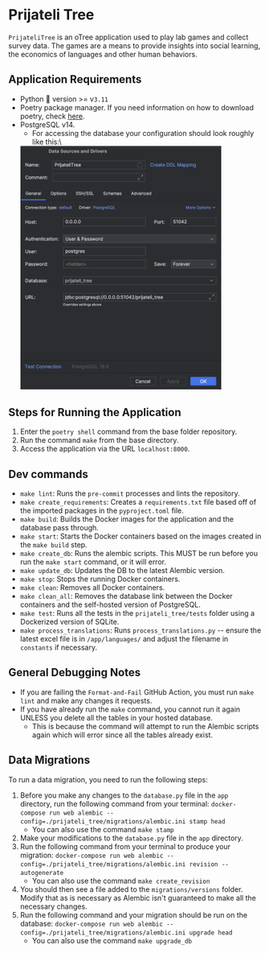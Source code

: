 # Prijateli Tree
`PrijateliTree` is an oTree application used to play lab games and collect survey data.
The games are a means to provide insights into social learning, the economics of languages
and other human behaviors.

## Application Requirements
- Python 🐍 version >= v`3.11`
- Poetry package manager. If you need information on how to download poetry, check [here](https://python-poetry.org/docs/#installation).
- PostgreSQL v14.
  - For accessing the database your configuration should look roughly like this:\
  <img src="misc/DBConfig.png" width="400px">

## Steps for Running the Application
1. Enter the `poetry shell` command from the base folder repository.
2. Run the command `make` from the base directory.
3. Access the application via the URL `localhost:8000`.

## Dev commands
- `make lint`: Runs the `pre-commit` processes and lints the repository.
- `make create_requirements`: Creates a `requirements.txt` file based off of the imported packages in the `pyproject.toml` file.
- `make build`: Builds the Docker images for the application and the database pass through.
- `make start`: Starts the Docker containers based on the images created in the `make build` step.
- `make create_db`: Runs the alembic scripts. This MUST be run before you run the `make start` command, or it will error.
- `make update_db`: Updates the DB to the latest Alembic version.
- `make stop`: Stops the running Docker containers.
- `make clean`: Removes all Docker containers.
- `make clean_all`: Removes the database link between the Docker containers and the self-hosted version of PostgreSQL.
- `make test`: Runs all the tests in the `prijateli_tree/tests` folder using a Dockerized version of SQLite.
- `make process_translations`: Runs `process_translations.py` -- ensure the latest excel file is in `/app/languages/` and adjust the filename in `constants` if necessary.

## General Debugging Notes
- If you are failing the `Format-and-Fail` GitHub Action, you must run `make lint` and make any changes it requests.
- If you have already run the `make` command, you cannot run it again UNLESS you delete all the tables in your hosted database.
  - This is because the command will attempt to run the Alembic scripts again which will error since all the tables already exist.

## Data Migrations
To run a data migration, you need to run the following steps:
1. Before you make any changes to the `database.py` file in the `app` directory, run the following command from your terminal:
`docker-compose run web alembic --config=./prijateli_tree/migrations/alembic.ini stamp head`
   - You can also use the command `make stamp`
2. Make your modifications to the `database.py` file in the `app` directory.
3. Run the following command from your terminal to produce your migration: `docker-compose run web alembic --config=./prijateli_tree/migrations/alembic.ini revision --autogenerate`
   - You can also use the command `make create_revision`
4. You should then see a file added to the `migrations/versions` folder. Modify that as is necessary as Alembic isn't guaranteed to make all the necessary changes.
5. Run the following command and your migration should be run on the database: `docker-compose run web alembic --config=./prijateli_tree/migrations/alembic.ini upgrade head`
   - You can also use the command `make upgrade_db`
